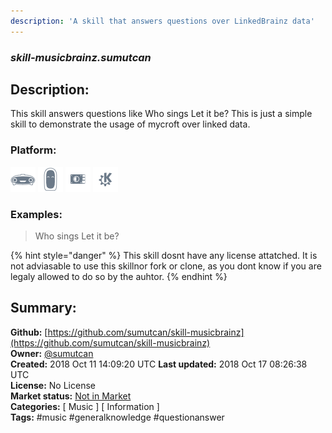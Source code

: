 ```yaml
---
description: 'A skill that answers questions over LinkedBrainz data'
---
```


### _skill-musicbrainz.sumutcan_  
## Description:  
This skill answers questions like Who sings Let it be? This is just a simple skill to demonstrate the usage of mycroft over linked data.  
  
  
### Platform:  
 ![Mark I](../.gitbook/assets/mark-1-icon.png)  ![Mark II](../.gitbook/assets/mark-2-icon.png)  ![Picroft](../.gitbook/assets/picroft-icon.png)  ![plasmoid](../.gitbook/assets/kde.png)   
### Examples:  
> Who sings Let it be?  
  
{% hint style="danger" %}
This skill dosnt have any license attatched. It is not adviasable to use this skillnor fork or clone, as you dont know if you are legaly allowed to do so by the auhtor.
{% endhint %}
  
## Summary:  
**Github:** [https://github.com/sumutcan/skill-musicbrainz](https://github.com/sumutcan/skill-musicbrainz)  
**Owner:** [@sumutcan](https://github.com/sumutcan)  
**Created:** 2018 Oct 11 14:09:20 UTC  **Last updated:** 2018 Oct 17 08:26:38 UTC  
**License:** No License  
**Market status:** [Not in Market](https://market.mycroft.ai/skill/)  
**Categories:** [ Music ] [ Information ]   
**Tags:** \#music \#generalknowledge \#questionanswer   
